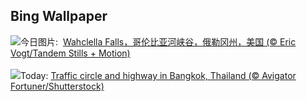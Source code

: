## Bing Wallpaper
![](https://www.bing.com/th?id=OHR.WahclellaFalls_ZH-CN4932852217_UHD.jpg&w=1000)今日图片: &nbsp;[Wahclella Falls，哥伦比亚河峡谷，俄勒冈州，美国 (© Eric Vogt/Tandem Stills + Motion)](https://www.bing.com/th?id=OHR.WahclellaFalls_ZH-CN4932852217_UHD.jpg)
<br><br/>
![](https://www.bing.com/th?id=OHR.BangkokCircle_EN-US4243452532_UHD.jpg&w=1000)Today: [Traffic circle and highway in Bangkok, Thailand (© Avigator Fortuner/Shutterstock)](https://www.bing.com/th?id=OHR.BangkokCircle_EN-US4243452532_UHD.jpg)
<br><br/>
